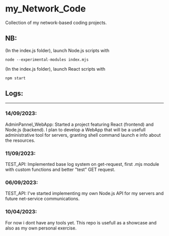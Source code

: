 # my_Network_Code

Collection of my network-based coding projects.

## NB: 
(In the index.js folder), launch Node.js scripts with

``` shell
node --experimental-modules index.mjs
```

(In the index.js folder), launch React scripts with

``` shell
npm start
```


## Logs:
---
### 14/09/2023: 
AdminPannel_WebApp: Started a project featuring React (frontend) and Node.js (backend). I plan to develop a WebApp that will be a usefull administrative tool for servers, granting shell command launch e info about the resources.

### 11/09/2023:
TEST_API: Implemented base log system on get-request, first .mjs module with custom functions and better "test" GET request.

### 06/09/2023:
TEST_API: I've started implementing my own Node.js API for my servers and future net-service communications.

### 10/04/2023:
For now i dont have any tools yet.
This repo is usefull as a showcase and also as my own personal exercise. 
